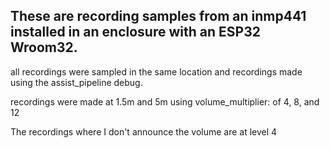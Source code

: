 ## These are recording samples from an inmp441 installed in an enclosure with an ESP32 Wroom32.

all recordings were sampled in the same location and recordings made using the assist_pipeline debug.

recordings were made at 1.5m and 5m using volume_multiplier: of 4, 8, and 12

The recordings where I don't announce the volume are at level 4
